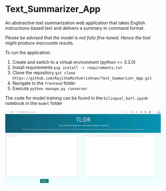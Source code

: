 # Text_Summarizer_App
An abstractive text summarization web application that takes English instructions-based text and delivers a summary in command format.

*Please be advised that the model is not fully fine-tuned. Hence the tool might produce inaccurate results.* 

To run the application:
1. Create and switch to a virtual environment (python >= 3.3.0)
2. Install requirements
`pip install -r requirements.txt`
3. Clone the repository
`git clone https://github.com/RajithaMuthukrishnan/Text_Summarizer_App.git`
4. Navigate to the `frontend` folder
5. Execute `python manage.py runserver`

The code for model training can be found in the `bilingual_bart.ipynb` notebook in the `model` folder

![alt text](https://github.com/RajithaMuthukrishnan/Text_Summarizer_App/blob/main/Homepage.png?raw=true)
